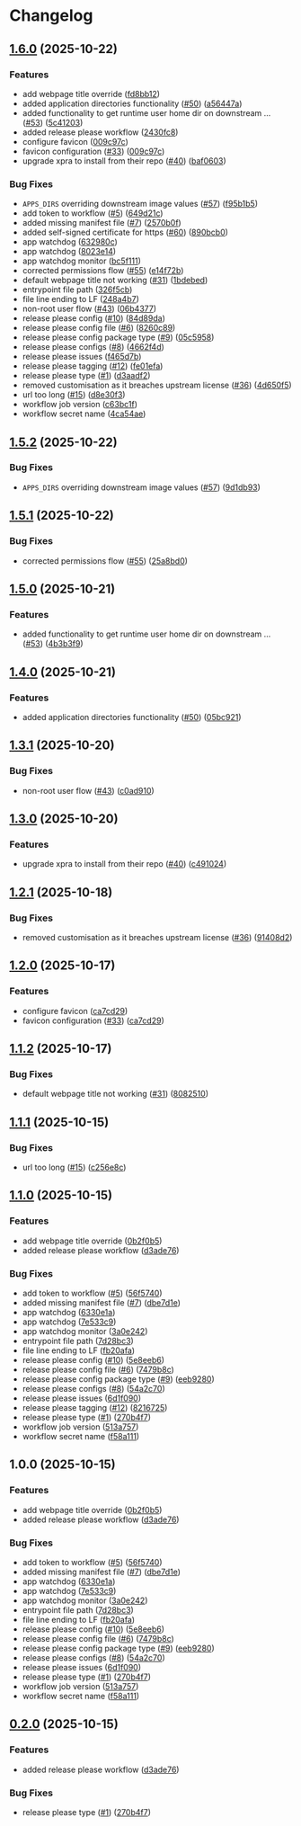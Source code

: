# Changelog

## [1.6.0](https://github.com/Aandree5/gui-web-base/compare/v1.5.2...v1.6.0) (2025-10-22)


### Features

* add webpage title override ([fd8bb12](https://github.com/Aandree5/gui-web-base/commit/fd8bb128812614675c9f073b5a8e1ad8e86340f8))
* added application directories functionality ([#50](https://github.com/Aandree5/gui-web-base/issues/50)) ([a56447a](https://github.com/Aandree5/gui-web-base/commit/a56447a1650c59fabb30ee430bd2c9f5e6a6b0f1))
* added functionality to get runtime user home dir on downstream … ([#53](https://github.com/Aandree5/gui-web-base/issues/53)) ([5c41203](https://github.com/Aandree5/gui-web-base/commit/5c4120355ddf657c0a1990362209d3695ca1b79e))
* added release please workflow ([2430fc8](https://github.com/Aandree5/gui-web-base/commit/2430fc8e503aff982ba6aaa9a29cc5ad689e1455))
* configure favicon ([009c97c](https://github.com/Aandree5/gui-web-base/commit/009c97ce629caff42ba588f8a7f760c571166dc8))
* favicon configuration ([#33](https://github.com/Aandree5/gui-web-base/issues/33)) ([009c97c](https://github.com/Aandree5/gui-web-base/commit/009c97ce629caff42ba588f8a7f760c571166dc8))
* upgrade xpra to install from their repo ([#40](https://github.com/Aandree5/gui-web-base/issues/40)) ([baf0603](https://github.com/Aandree5/gui-web-base/commit/baf06033a08bcc43177955945045b6ab9e30a3a7))


### Bug Fixes

* `APPS_DIRS` overriding downstream image values ([#57](https://github.com/Aandree5/gui-web-base/issues/57)) ([f95b1b5](https://github.com/Aandree5/gui-web-base/commit/f95b1b52ae31ddd3b08a17bc26d27e6ac555e958))
* add token to workflow ([#5](https://github.com/Aandree5/gui-web-base/issues/5)) ([649d21c](https://github.com/Aandree5/gui-web-base/commit/649d21ca64a05c89092be6154f0b2d91e6e72675))
* added missing manifest file ([#7](https://github.com/Aandree5/gui-web-base/issues/7)) ([2570b0f](https://github.com/Aandree5/gui-web-base/commit/2570b0ff7c77092bd27b698fe4fb6f9c22c24203))
* added self-signed certificate for https ([#60](https://github.com/Aandree5/gui-web-base/issues/60)) ([890bcb0](https://github.com/Aandree5/gui-web-base/commit/890bcb0ad2868f43fd00ea550c07f9d14200f92b))
* app watchdog ([632980c](https://github.com/Aandree5/gui-web-base/commit/632980c969c141d674da22ed3ab96d5dc466318e))
* app watchdog ([8023e14](https://github.com/Aandree5/gui-web-base/commit/8023e14a7e8243b7272de714cba37274ba2bc85a))
* app watchdog monitor ([bc5f111](https://github.com/Aandree5/gui-web-base/commit/bc5f1117e872f8adba6aa6435fb9d94e3276b1e1))
* corrected permissions flow ([#55](https://github.com/Aandree5/gui-web-base/issues/55)) ([e14f72b](https://github.com/Aandree5/gui-web-base/commit/e14f72b83dcb18602d03a2bf1faf504df98fa631))
* default webpage title not working ([#31](https://github.com/Aandree5/gui-web-base/issues/31)) ([1bdebed](https://github.com/Aandree5/gui-web-base/commit/1bdebed2a3a96b00caae447ed82df8a7322e64cb))
* entrypoint file path ([326f5cb](https://github.com/Aandree5/gui-web-base/commit/326f5cb185a69142c48ced8a65fe6095e62cc605))
* file line ending to LF ([248a4b7](https://github.com/Aandree5/gui-web-base/commit/248a4b7b6be39dcfe2ecf42945e9ca28ff57c38c))
* non-root user flow ([#43](https://github.com/Aandree5/gui-web-base/issues/43)) ([06b4377](https://github.com/Aandree5/gui-web-base/commit/06b4377de5ff3938d0e97a021cb3b272a2e23ca9))
* release please config ([#10](https://github.com/Aandree5/gui-web-base/issues/10)) ([84d89da](https://github.com/Aandree5/gui-web-base/commit/84d89da7563b489dac344d63dd36d097b3df2039))
* release please config file ([#6](https://github.com/Aandree5/gui-web-base/issues/6)) ([8260c89](https://github.com/Aandree5/gui-web-base/commit/8260c89229e5c40984e05d82d5a1f1f48166357d))
* release please config package type ([#9](https://github.com/Aandree5/gui-web-base/issues/9)) ([05c5958](https://github.com/Aandree5/gui-web-base/commit/05c5958ae3416d537478bf2df23fbc1c7df10018))
* release please configs ([#8](https://github.com/Aandree5/gui-web-base/issues/8)) ([4662f4d](https://github.com/Aandree5/gui-web-base/commit/4662f4dadd7b895a9a76b3e40452a676de1f8c19))
* release please issues ([f465d7b](https://github.com/Aandree5/gui-web-base/commit/f465d7bbce0d584b0945725da6a8af269c8a7cc4))
* release please tagging ([#12](https://github.com/Aandree5/gui-web-base/issues/12)) ([fe01efa](https://github.com/Aandree5/gui-web-base/commit/fe01efa75faa6926abdff9a6415117b2e66a6d02))
* release please type ([#1](https://github.com/Aandree5/gui-web-base/issues/1)) ([d3aadf2](https://github.com/Aandree5/gui-web-base/commit/d3aadf21f8a64890d3da231c0062aea0b4b2dc01))
* removed customisation as it breaches upstream license ([#36](https://github.com/Aandree5/gui-web-base/issues/36)) ([4d650f5](https://github.com/Aandree5/gui-web-base/commit/4d650f5a9ec77a9626cb86336dd2c9b21cfe4b16))
* url too long ([#15](https://github.com/Aandree5/gui-web-base/issues/15)) ([d8e30f3](https://github.com/Aandree5/gui-web-base/commit/d8e30f3e34380c062da5feb6c79b6ea3043e975a))
* workflow job version ([c63bc1f](https://github.com/Aandree5/gui-web-base/commit/c63bc1fbd95d940b1523998cb4b4d4116fbd4aec))
* workflow secret name ([4ca54ae](https://github.com/Aandree5/gui-web-base/commit/4ca54ae5cac59aaba45b9d64ad76f6066269500f))

## [1.5.2](https://github.com/Aandree5/gui-web-base/compare/v1.5.1...v1.5.2) (2025-10-22)


### Bug Fixes

* `APPS_DIRS` overriding downstream image values ([#57](https://github.com/Aandree5/gui-web-base/issues/57)) ([9d1db93](https://github.com/Aandree5/gui-web-base/commit/9d1db93e95db4cc5c863de350c2f1cbf83b78857))

## [1.5.1](https://github.com/Aandree5/gui-web-base/compare/v1.5.0...v1.5.1) (2025-10-22)


### Bug Fixes

* corrected permissions flow ([#55](https://github.com/Aandree5/gui-web-base/issues/55)) ([25a8bd0](https://github.com/Aandree5/gui-web-base/commit/25a8bd0847c975c4a50c9eaa82db8c1e48f688b7))

## [1.5.0](https://github.com/Aandree5/gui-web-base/compare/v1.4.0...v1.5.0) (2025-10-21)


### Features

* added functionality to get runtime user home dir on downstream … ([#53](https://github.com/Aandree5/gui-web-base/issues/53)) ([4b3b3f9](https://github.com/Aandree5/gui-web-base/commit/4b3b3f9919b98f1535d687eb31a32a07d4e0b6c1))

## [1.4.0](https://github.com/Aandree5/gui-web-base/compare/v1.3.1...v1.4.0) (2025-10-21)


### Features

* added application directories functionality ([#50](https://github.com/Aandree5/gui-web-base/issues/50)) ([05bc921](https://github.com/Aandree5/gui-web-base/commit/05bc92136e0a44a75dcb25982a4a918cf79603aa))

## [1.3.1](https://github.com/Aandree5/gui-web-base/compare/v1.3.0...v1.3.1) (2025-10-20)


### Bug Fixes

* non-root user flow ([#43](https://github.com/Aandree5/gui-web-base/issues/43)) ([c0ad910](https://github.com/Aandree5/gui-web-base/commit/c0ad910ab6b3c9bc4f9fa42566a412f396de404e))

## [1.3.0](https://github.com/Aandree5/gui-web-base/compare/v1.2.1...v1.3.0) (2025-10-20)


### Features

* upgrade xpra to install from their repo ([#40](https://github.com/Aandree5/gui-web-base/issues/40)) ([c491024](https://github.com/Aandree5/gui-web-base/commit/c49102408c3b5d70084a7a7e6916424296717d9b))

## [1.2.1](https://github.com/Aandree5/gui-web-base/compare/v1.2.0...v1.2.1) (2025-10-18)


### Bug Fixes

* removed customisation as it breaches upstream license ([#36](https://github.com/Aandree5/gui-web-base/issues/36)) ([91408d2](https://github.com/Aandree5/gui-web-base/commit/91408d28e9af2a5c0727465aa6bbf9a964b6401c))

## [1.2.0](https://github.com/Aandree5/gui-web-base/compare/v1.1.2...v1.2.0) (2025-10-17)


### Features

* configure favicon ([ca7cd29](https://github.com/Aandree5/gui-web-base/commit/ca7cd2943199c01e4f6d0ce3192965d0cd6b77de))
* favicon configuration ([#33](https://github.com/Aandree5/gui-web-base/issues/33)) ([ca7cd29](https://github.com/Aandree5/gui-web-base/commit/ca7cd2943199c01e4f6d0ce3192965d0cd6b77de))

## [1.1.2](https://github.com/Aandree5/gui-web-base/compare/v1.1.1...v1.1.2) (2025-10-17)


### Bug Fixes

* default webpage title not working ([#31](https://github.com/Aandree5/gui-web-base/issues/31)) ([8082510](https://github.com/Aandree5/gui-web-base/commit/8082510c813473a291e0a8e622cd971fe435d39f))

## [1.1.1](https://github.com/Aandree5/gui-web-base/compare/v1.1.0...v1.1.1) (2025-10-15)


### Bug Fixes

* url too long ([#15](https://github.com/Aandree5/gui-web-base/issues/15)) ([c256e8c](https://github.com/Aandree5/gui-web-base/commit/c256e8ceecb2f5bd222d6f0c5c38a39d6019f989))

## [1.1.0](https://github.com/Aandree5/gui-web-base/compare/v1.0.0...v1.1.0) (2025-10-15)


### Features

* add webpage title override ([0b2f0b5](https://github.com/Aandree5/gui-web-base/commit/0b2f0b5cf0795774110fb1550c89180216e7948b))
* added release please workflow ([d3ade76](https://github.com/Aandree5/gui-web-base/commit/d3ade76b6d640b36e729f34d5f5626b91ed0657a))


### Bug Fixes

* add token to workflow ([#5](https://github.com/Aandree5/gui-web-base/issues/5)) ([56f5740](https://github.com/Aandree5/gui-web-base/commit/56f5740baf4464bdb73e21d963336849ece5cd18))
* added missing manifest file ([#7](https://github.com/Aandree5/gui-web-base/issues/7)) ([dbe7d1e](https://github.com/Aandree5/gui-web-base/commit/dbe7d1e2611b280e43f392e995d0b81e5912fd34))
* app watchdog ([6330e1a](https://github.com/Aandree5/gui-web-base/commit/6330e1abf33b5bbcaad0aea53717a90cf0f2715f))
* app watchdog ([7e533c9](https://github.com/Aandree5/gui-web-base/commit/7e533c94a2ce8dce2298dcae2e9ff39dd2d0bef0))
* app watchdog monitor ([3a0e242](https://github.com/Aandree5/gui-web-base/commit/3a0e2420c28221bef186ee2f15a4877e255a91c4))
* entrypoint file path ([7d28bc3](https://github.com/Aandree5/gui-web-base/commit/7d28bc312e611c081cd0df25b160026af9d8074d))
* file line ending to LF ([fb20afa](https://github.com/Aandree5/gui-web-base/commit/fb20afa36d059811c71ceba06944531578b54d08))
* release please config ([#10](https://github.com/Aandree5/gui-web-base/issues/10)) ([5e8eeb6](https://github.com/Aandree5/gui-web-base/commit/5e8eeb6f4f2f62beefd2f9c778173cebf7e3eac1))
* release please config file ([#6](https://github.com/Aandree5/gui-web-base/issues/6)) ([7479b8c](https://github.com/Aandree5/gui-web-base/commit/7479b8c25378100aaeb9dc528fa6afa8834b2ba9))
* release please config package type ([#9](https://github.com/Aandree5/gui-web-base/issues/9)) ([eeb9280](https://github.com/Aandree5/gui-web-base/commit/eeb92802934f48e868b91e47dc2f26343fad56a8))
* release please configs ([#8](https://github.com/Aandree5/gui-web-base/issues/8)) ([54a2c70](https://github.com/Aandree5/gui-web-base/commit/54a2c705fcaec2c269c15d0746cb8199d76d4a99))
* release please issues ([6d1f090](https://github.com/Aandree5/gui-web-base/commit/6d1f09099e1a5b1f652773b77495f79bd5656951))
* release please tagging ([#12](https://github.com/Aandree5/gui-web-base/issues/12)) ([8216725](https://github.com/Aandree5/gui-web-base/commit/8216725dbe86ef5493566a990a80a736887c326e))
* release please type ([#1](https://github.com/Aandree5/gui-web-base/issues/1)) ([270b4f7](https://github.com/Aandree5/gui-web-base/commit/270b4f7aed159a32ae6d68e6cbd18db863650bcd))
* workflow job version ([513a757](https://github.com/Aandree5/gui-web-base/commit/513a757e2cd020e45b36a34c59169d2ed803d063))
* workflow secret name ([f58a111](https://github.com/Aandree5/gui-web-base/commit/f58a111cd81cd0d376dcab7f4130a32a72ea56b0))

## 1.0.0 (2025-10-15)


### Features

* add webpage title override ([0b2f0b5](https://github.com/Aandree5/gui-web-base/commit/0b2f0b5cf0795774110fb1550c89180216e7948b))
* added release please workflow ([d3ade76](https://github.com/Aandree5/gui-web-base/commit/d3ade76b6d640b36e729f34d5f5626b91ed0657a))


### Bug Fixes

* add token to workflow ([#5](https://github.com/Aandree5/gui-web-base/issues/5)) ([56f5740](https://github.com/Aandree5/gui-web-base/commit/56f5740baf4464bdb73e21d963336849ece5cd18))
* added missing manifest file ([#7](https://github.com/Aandree5/gui-web-base/issues/7)) ([dbe7d1e](https://github.com/Aandree5/gui-web-base/commit/dbe7d1e2611b280e43f392e995d0b81e5912fd34))
* app watchdog ([6330e1a](https://github.com/Aandree5/gui-web-base/commit/6330e1abf33b5bbcaad0aea53717a90cf0f2715f))
* app watchdog ([7e533c9](https://github.com/Aandree5/gui-web-base/commit/7e533c94a2ce8dce2298dcae2e9ff39dd2d0bef0))
* app watchdog monitor ([3a0e242](https://github.com/Aandree5/gui-web-base/commit/3a0e2420c28221bef186ee2f15a4877e255a91c4))
* entrypoint file path ([7d28bc3](https://github.com/Aandree5/gui-web-base/commit/7d28bc312e611c081cd0df25b160026af9d8074d))
* file line ending to LF ([fb20afa](https://github.com/Aandree5/gui-web-base/commit/fb20afa36d059811c71ceba06944531578b54d08))
* release please config ([#10](https://github.com/Aandree5/gui-web-base/issues/10)) ([5e8eeb6](https://github.com/Aandree5/gui-web-base/commit/5e8eeb6f4f2f62beefd2f9c778173cebf7e3eac1))
* release please config file ([#6](https://github.com/Aandree5/gui-web-base/issues/6)) ([7479b8c](https://github.com/Aandree5/gui-web-base/commit/7479b8c25378100aaeb9dc528fa6afa8834b2ba9))
* release please config package type ([#9](https://github.com/Aandree5/gui-web-base/issues/9)) ([eeb9280](https://github.com/Aandree5/gui-web-base/commit/eeb92802934f48e868b91e47dc2f26343fad56a8))
* release please configs ([#8](https://github.com/Aandree5/gui-web-base/issues/8)) ([54a2c70](https://github.com/Aandree5/gui-web-base/commit/54a2c705fcaec2c269c15d0746cb8199d76d4a99))
* release please issues ([6d1f090](https://github.com/Aandree5/gui-web-base/commit/6d1f09099e1a5b1f652773b77495f79bd5656951))
* release please type ([#1](https://github.com/Aandree5/gui-web-base/issues/1)) ([270b4f7](https://github.com/Aandree5/gui-web-base/commit/270b4f7aed159a32ae6d68e6cbd18db863650bcd))
* workflow job version ([513a757](https://github.com/Aandree5/gui-web-base/commit/513a757e2cd020e45b36a34c59169d2ed803d063))
* workflow secret name ([f58a111](https://github.com/Aandree5/gui-web-base/commit/f58a111cd81cd0d376dcab7f4130a32a72ea56b0))

## [0.2.0](https://github.com/Aandree5/gui-web-base/compare/v0.1.0...v0.2.0) (2025-10-15)


### Features

* added release please workflow ([d3ade76](https://github.com/Aandree5/gui-web-base/commit/d3ade76b6d640b36e729f34d5f5626b91ed0657a))


### Bug Fixes

* release please type ([#1](https://github.com/Aandree5/gui-web-base/issues/1)) ([270b4f7](https://github.com/Aandree5/gui-web-base/commit/270b4f7aed159a32ae6d68e6cbd18db863650bcd))
